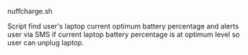 nuffcharge.sh

  Script find user's laptop current optimum battery percentage
  and alerts user via SMS if current laptop battery percentage is at optimum level 
  so user can unplug laptop.

